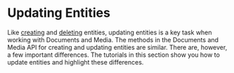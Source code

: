 # Updating Entities [](id=updating-entities)

Like 
[creating](liferay.com) 
and 
[deleting](liferay.com) 
entities, updating entities is a key task when working with Documents and Media. 
The methods in the Documents and Media API for creating and updating entities 
are similar. There are, however, a few important differences. The tutorials in 
this section show you how to update entities and highlight these differences. 

